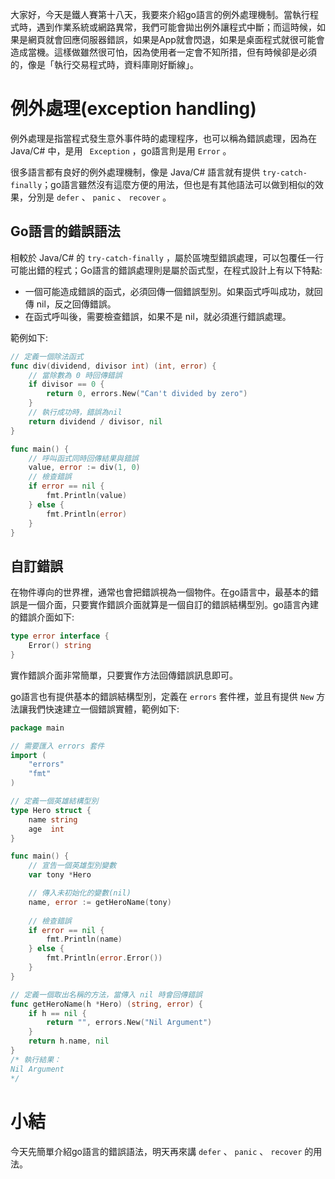 大家好，今天是鐵人賽第十八天，我要來介紹go語言的例外處理機制。當執行程式時，遇到作業系統或網路異常，我們可能會拋出例外讓程式中斷；而這時候，如果是網頁就會回應伺服器錯誤，如果是App就會閃退，如果是桌面程式就很可能會造成當機。這樣做雖然很可怕，因為使用者一定會不知所措，但有時候卻是必須的，像是「執行交易程式時，資料庫剛好斷線」。



# 例外處理(exception handling)

例外處理是指當程式發生意外事件時的處理程序，也可以稱為錯誤處理，因為在 Java/C# 中，是用 ` Exception` ，go語言則是用 `Error` 。

很多語言都有良好的例外處理機制，像是 Java/C# 語言就有提供 `try-catch-finally`；go語言雖然沒有這麼方便的用法，但也是有其他語法可以做到相似的效果，分別是 `defer` 、 `panic` 、 `recover` 。



## Go語言的錯誤語法

相較於 Java/C# 的  `try-catch-finally` ，屬於區塊型錯誤處理，可以包覆任一行可能出錯的程式；Go語言的錯誤處理則是屬於函式型，在程式設計上有以下特點:

- 一個可能造成錯誤的函式，必須回傳一個錯誤型別。如果函式呼叫成功，就回傳 nil，反之回傳錯誤。
- 在函式呼叫後，需要檢查錯誤，如果不是 nil，就必須進行錯誤處理。

範例如下:

```go
// 定義一個除法函式
func div(dividend, divisor int) (int, error) {
    // 當除數為 0 時回傳錯誤
	if divisor == 0 {
		return 0, errors.New("Can't divided by zero")
	}
    // 執行成功時，錯誤為nil
	return dividend / divisor, nil
}

func main() {
    // 呼叫函式同時回傳結果與錯誤
	value, error := div(1, 0)
    // 檢查錯誤
	if error == nil {
		fmt.Println(value)
	} else {
		fmt.Println(error)
	}
}
```



## 自訂錯誤

在物件導向的世界裡，通常也會把錯誤視為一個物件。在go語言中，最基本的錯誤是一個介面，只要實作錯誤介面就算是一個自訂的錯誤結構型別。go語言內建的錯誤介面如下:

```go
type error interface {
    Error() string
}
```

實作錯誤介面非常簡單，只要實作方法回傳錯誤訊息即可。

go語言也有提供基本的錯誤結構型別，定義在 `errors` 套件裡，並且有提供 `New` 方法讓我們快速建立一個錯誤實體，範例如下:

```go
package main

// 需要匯入 errors 套件
import (
	"errors"
	"fmt"
)

// 定義一個英雄結構型別
type Hero struct {
	name string
	age  int
}

func main() {
    // 宣告一個英雄型別變數
	var tony *Hero

    // 傳入未初始化的變數(nil)
	name, error := getHeroName(tony)
    
    // 檢查錯誤
	if error == nil {
		fmt.Println(name)
	} else {
		fmt.Println(error.Error())
	}
}

// 定義一個取出名稱的方法，當傳入 nil 時會回傳錯誤
func getHeroName(h *Hero) (string, error) {
	if h == nil {
		return "", errors.New("Nil Argument")
	}
	return h.name, nil
}
/* 執行結果：
Nil Argument
*/
```



# 小結

今天先簡單介紹go語言的錯誤語法，明天再來講 `defer` 、 `panic` 、 `recover` 的用法。

